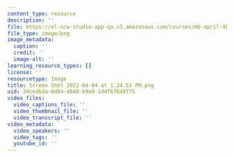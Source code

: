 ```yaml
---
content_type: resource
description: ''
file: https://ol-ocw-studio-app-qa.s3.amazonaws.com/courses/mb-april-4b/screen-shot-2022-04-04-at-12453-pm.png
file_type: image/png
image_metadata:
  caption: ''
  credit: ''
  image-alt: ''
learning_resource_types: []
license: ''
resourcetype: Image
title: Screen Shot 2022-04-04 at 1.24.53 PM.png
uid: 34cedbda-0d04-4648-b9e9-1d4f67648775
video_files:
  video_captions_file: ''
  video_thumbnail_file: ''
  video_transcript_file: ''
video_metadata:
  video_speakers: ''
  video_tags: ''
  youtube_id: ''
---
```

